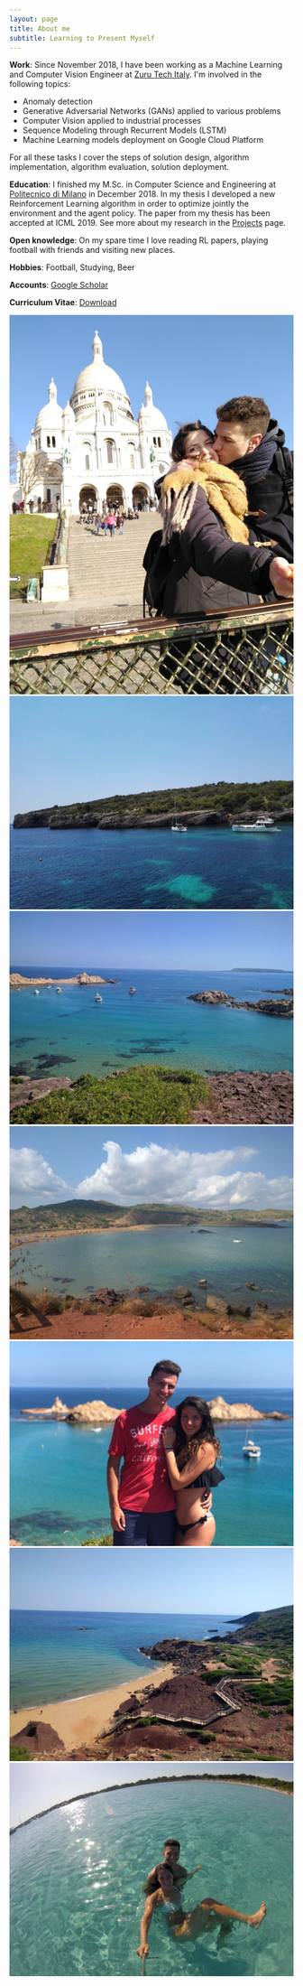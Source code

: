 ```yaml
---
layout: page
title: About me
subtitle: Learning to Present Myself
---
```


**Work**: Since November 2018, I have been working as a Machine Learning and Computer Vision Engineer at [Zuru Tech Italy]. 
I'm involved in the following topics:
- Anomaly detection
- Generative Adversarial Networks (GANs) applied to various problems
- Computer Vision applied to industrial processes
- Sequence Modeling through Recurrent Models (LSTM)
- Machine Learning models deployment on Google Cloud Platform

For all these tasks I cover the steps of solution design, algorithm implementation, algorithm evaluation, solution deployment.

**Education**: I finished my M.Sc. in Computer Science and Engineering at [Politecnico di Milano] in December 2018. In my thesis I developed a new Reinforcement Learning algorithm in order to optimize jointly the environment and the agent policy. The paper from my thesis has been accepted at ICML 2019. See more about my research in the [Projects][proj-research] page.

**Open knowledge**: On my spare time I love reading RL papers, playing football with friends and visiting new places.

**Hobbies**: Football, Studying, Beer 

**Accounts**: [Google Scholar](https://scholar.google.it/citations?user=JJqNoGQAAAAJ&hl=it)

**Curriculum Vitae**: <a href="/files/data/cv_7.pdf">Download</a>

[Zuru Tech Italy]: https://zuru.tech
[Politecnico di Milano]: http://polimi.it/
[Projects]: /projects.html
[proj-research]: /projects.html

<div class="img-grid">
<div class="row"> 
  <div class="column">
    <img src="/images/about/1.jpg">
    <img src="/images/about/2.jpg">
    <img src="/images/about/5.jpg">

  </div>
  <div class="column">
    <img src="/images/about/3.jpg">
    <img src="/images/about/4.jpg">
    <img src="/images/about/6.jpg">
    <img src="/images/about/7.jpg">

  </div> 
</div>
</div>



